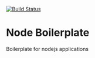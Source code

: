 [![Build Status](https://github.com/anant-sharma/node-boilerplate/actions/workflows/build.yml/badge.svg)](https://github.com/anant-sharma/node-boilerplate/actions/workflows/build.yml)

# Node Boilerplate

Boilerplate for nodejs applications
